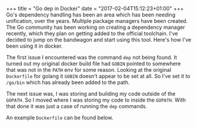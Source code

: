 +++
title = "Go dep in Docker"
date = "2017-02-04T15:12:23+01:00"
+++
Go's dependency handling has been an area which has been needing unification, over the years. Multiple package managers have been created. The Go community has been working on creating a dependency manager recently, which they plan on getting added to the official toolchain. I've decided to jump on the bandwagon and start using this tool. Here's how I've been using it in docker.

<!--more-->

The first issue I encountered was the command `dep` not being found. It turned out my original docker build file had `GOBIN` pointed to somewhere that was not in the `PATH` env for some reason. Looking at the original `Dockerfile` for golang it `GOBIN` doesn't appear to be set at all. So I've set it to `/go/bin` which has already been added to the path.

The next issue was, I was storing and building my code outside of the `GOPATH`. So I moved where I was storing my code to inside the `GOPATH`. With that done it was just a case of running the `dep` commands.

An example `Dockerfile` can be found below.

<div><script src='https://gist.github.com/163763cd1017d8a5319c0c48ec697969.js?file=Dockerfile'></script></div>
